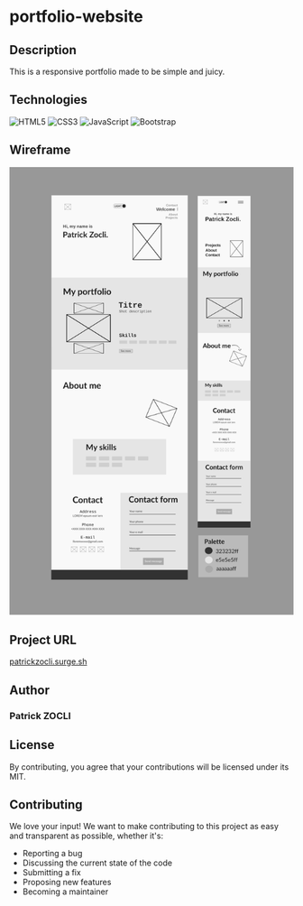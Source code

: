 # portfolio-website
## Description
This is a responsive portfolio made to be simple and juicy.

## Technologies
![HTML5](https://img.shields.io/badge/html5-%23E34F26.svg?style=for-the-badge&logo=html5&logoColor=white) ![CSS3](https://img.shields.io/badge/css3-%231572B6.svg?style=for-the-badge&logo=css3&logoColor=white) ![JavaScript](https://img.shields.io/badge/javascript-%23323330.svg?style=for-the-badge&logo=javascript&logoColor=%23F7DF1E) ![Bootstrap](https://img.shields.io/badge/bootstrap-%23563D7C.svg?style=for-the-badge&logo=bootstrap&logoColor=white) 

## Wireframe
![Image](assert/img/Wireframe.svg)

## Project URL
[patrickzocli.surge.sh](http://patrickzocli.surge.sh)

## Author
### **Patrick ZOCLI**

## License
By contributing, you agree that your contributions will be licensed under its MIT.

## Contributing
We love your input! We want to make contributing to this project as easy and transparent as possible, whether it's:

   - Reporting a bug
   - Discussing the current state of the code
   - Submitting a fix
   - Proposing new features
   - Becoming a maintainer
